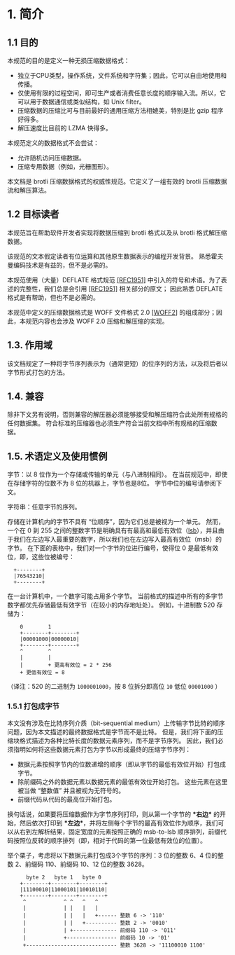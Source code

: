 # 1. 简介

## 1.1 目的

本规范的目的是定义一种无损压缩数据格式：

* 独立于CPU类型，操作系统，文件系统和字符集；因此，它可以自由地使用和传播。
* 仅使用有限的过程空间，即可生产或者消费任意长度的顺序输入流。所以，它可以用于数据通信或类似结构，如 Unix filter。
* 压缩数据的压缩比可与目前最好的通用压缩方法相媲美，特别是比 gzip 程序好得多。
* 解压速度比目前的 LZMA 快得多。

本规范定义的数据格式不会尝试：

* 允许随机访问压缩数据。
* 压缩专用数据（例如，光栅图形）。

本文档是 brotli 压缩数据格式的权威性规范。它定义了一组有效的 brotli 压缩数据流和解压算法。

## 1.2 目标读者

本规范旨在帮助软件开发者实现将数据压缩到 brotli 格式以及从 brotli 格式解压缩数据。

该规范的文本假定读者有位运算和其他原生数据表示的编程开发背景。 熟悉霍夫曼编码技术是有益的，但不是必需的。

本规范使用（大量）DEFLATE 格式规范 [\[RFC1951\]](https://tools.ietf.org/html/rfc1951) 中引入的符号和术语。为了表述的完整性，我们总是会引用 [\[RFC1951\]](https://tools.ietf.org/html/rfc1951) 相关部分的原文； 因此熟悉 DEFLATE 格式是有帮助，但也不是必需的。

本规范中定义的压缩数据格式是 WOFF 文件格式 2.0 \[[WOFF2](https://tools.ietf.org/html/rfc7932#ref-WOFF2)\] 的组成部分；因此，本规范内容也会涉及 WOFF 2.0 压缩和解压缩的实现。

## 1.3.  作用域

该文档规定了一种将字节序列表示为（通常更短）的位序列的方法，以及将后者以字节形式打包的方法。

## 1.4.  兼容

除非下文另有说明，否则兼容的解压器必须能够接受和解压缩符合此处所有规格的任何数据集。 符合标准的压缩器也必须生产符合当前文档中所有规格的压缩数据。

## 1.5.  术语定义及使用惯例

字节：以 8 位作为一个存储或传输的单元（与八进制相同）。 在当前规范中，即使在存储字符的位数不为 8 位的机器上，字节也是8位。 字节中位的编号请参阅下文。

字符串：任意字节的序列。

存储在计算机内的字节不具有 “位顺序”，因为它们总是被视为一个单元。 然而，一个在 0 到 255 之间的整数字节是明确具有有最高和最低有效位（[lsb](https://zh.wikipedia.org/wiki/最低有效位)），并且由于我们在左边写入最重要的数字，所以我们也在左边写入最高有效位（msb）的字节。 在下面的表格中，我们对一个字节的位进行编号，使得位 0 是最低有效位，即，这些位被编号：

```
  +--------+
  |76543210|
  +--------+
```

在一台计算机中，一个数字可能占用多个字节。 当前格式的描述中所有的多字节数字都优先存储最低有效字节（在较小的内存地址处）。 例如，十进制数 520 存储为：

```
    0        1
    +--------+--------+
    |00001000|00000010|
    +--------+--------+
    ^        ^
    |        |
    |        + 更高有效位 = 2 * 256
    + 更低有效位 = 8
```

（译注：520 的二进制为 `1000001000`，按 8 位拆分即高位 `10` 低位 `00001000` ）

### 1.5.1 打包成字节

本文没有涉及在比特序列介质（bit-sequential medium）上传输字节比特的顺序问题，因为本文描述的最终数据格式是字节而不是比特。 但是，我们将下面的压缩块格式描述为各种比特长度的数据元素序列，而不是字节序列。 因此，我们必须指明如何将这些数据元素打包为字节以形成最终的压缩字节序列：

* 数据元素按照字节内的位数递增的顺序（即从字节的最低有效位开始）打包成字节。
* 除前缀码之外的数据元素以数据元素的最低有效位开始打包。 这些元素在这里被当做 “整数值” 并且被视为无符号的。
* 前缀代码从代码的最高位开始打包。

换句话说，如果要将压缩数据作为字节序列打印，则从第一个字节的 **\*右边\***  的开始，然后依次打印到 **\*左边\***，并将左侧每个字节的最高有效位作为顺序，我们可以从右到左解析结果，固定宽度的元素按照正确的 msb-to-lsb 顺序排列，前缀代码按照位反转的顺序排列（即，相对于代码的第一位最低有效位的位置）。

举个栗子，考虑将以下数据元素打包成3个字节的序列：3 位的整数 6、4 位的整数 2、前缀码 110、前缀码 10、12 位的整数 3628。

```
      byte 2   byte 1   byte 0
    +--------+--------+--------+
    |11100010|11000101|10010110|
    +--------+--------+--------+
     ^            ^ ^   ^   ^
     |            | |   |   |
     |            | |   |   +------ 整数 6 -> '110'
     |            | |   +---------- 整数 2 -> '0010'
     |            | +-------------- 前缀码 110 -> '011'
     |            +---------------- 前缀码 10 -> '01'
     +----------------------------- 整数 3628 -> '11100010 1100'
```



